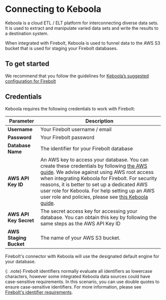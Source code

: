 # Connecting to Keboola

Keboola is a cloud ETL / ELT platform for interconnecting diverse data sets. It is used to extract and manipulate varied data sets and write the results to a destination system.

When integrated with Firebolt, Keboola is used to funnel data to the AWS S3 bucket that is used for staging your Firebolt databases.

## To get started

We recommend that you follow the guidelines for [Keboola’s suggested configuration for Firebolt](https://help.keboola.com/components/writers/database/firebolt/)

## Credentials

Keboola requires the following credentials to work with Firebolt:

| Parameter              | Description                                                                                                                                                                                                                                                                                                                                                                                                                                                                                                            |
| ---------------------- | ---------------------------------------------------------------------------------------------------------------------------------------------------------------------------------------------------------------------------------------------------------------------------------------------------------------------------------------------------------------------------------------------------------------------------------------------------------------------------------------------------------------------- |
| **Username**           | Your Firebolt username / email                                                                                                                                                                                                                                                                                                                                                                                                                                                                                         |
| **Password**           | Your Firebolt password                                                                                                                                                                                                                                                                                                                                                                                                                                                                                                 |
| **Database Name**      | The identifier for your Firebolt database                                                                                                                                                                                                                                                                                                                                                                                                                                                                              |
| **AWS API Key ID**     | An AWS key to access your database. You can create these credentials by following [the AWS guide](https://docs.aws.amazon.com/general/latest/gr/aws-sec-cred-types.html#temporary-access-keys). We advise against using AWS root access when integrating Keboola for Firebolt. For security reasons, it is better to set up a dedicated AWS user role for Keboola. For help setting up an AWS user role and policies, please see [this Keboola guide](https://help.keboola.com/components/extractors/storage/aws-s3/). |
| **AWS API Key Secret** | The secret access key for accessing your database. You can obtain this key by following the same steps as the AWS API Key ID                                                                                                                                                                                                                                                                                                                                                                                           |
| **AWS Staging Bucket** | The name of your AWS S3 bucket.                                                                                                                                                                                                                                                                                                                                                                                                                                                                                        |

Firebolt's connector with Keboola will use the designated default engine for your database.

{: .note}
Firebolt identifiers normally evaluate all identifiers as lowercase characters, however some integrated Keboola data sources could have case-sensitive requirements. In this scenario, you can use double quotes to ensure case-sensitive identifiers. For more information, please see [Firebolt's identifier requirements](../../general-reference/identifier-requirements.md).
